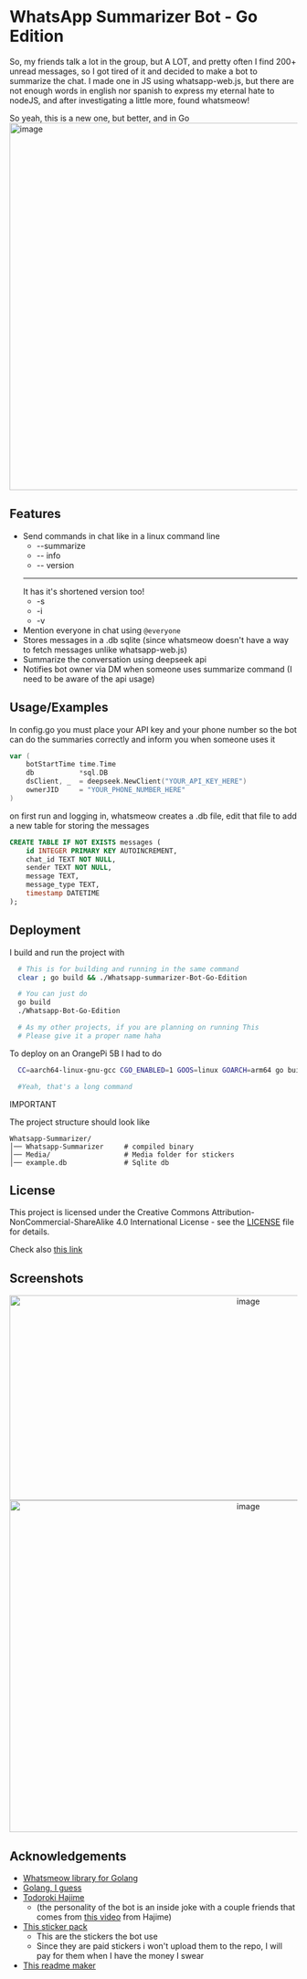 
# WhatsApp Summarizer Bot - Go Edition

So, my friends talk a lot in the group, but A LOT, and pretty often I find 200+ unread messages, so I got tired of it and decided to make a bot to summarize the chat. I made one in JS using whatsapp-web.js, but there are not enough words in english nor spanish to express my eternal hate to nodeJS, and after investigating a little more, found whatsmeow!

So yeah, this is a new one, but better, and in Go
<img width="1186" height="643" alt="image" src="https://github.com/user-attachments/assets/2e2e8abc-12f7-450d-bd3e-12a42b65860f" />


## Features

- Send commands in chat like in a linux command line
    - --summarize <n>
    - -- info
    - -- version
    ---
    It has it's shortened version too!
    - -s <n>
    - -i
    - -v
- Mention everyone in chat using `@everyone`
- Stores messages in a .db sqlite (since whatsmeow doesn't have a way to fetch messages unlike whatsapp-web.js) 
- Summarize the conversation using deepseek api
- Notifies bot owner via DM when someone uses summarize command (I need to be aware of the api usage)

## Usage/Examples
In config.go you must place your API key and your phone number so the bot can do the summaries correctly and inform you when someone uses it
```go
var (
	botStartTime time.Time
	db           *sql.DB
	dsClient, _  = deepseek.NewClient("YOUR_API_KEY_HERE")
	ownerJID     = "YOUR_PHONE_NUMBER_HERE"
)

```

on first run and logging in, whatsmeow creates a .db file, edit that file to add a new table for storing the messages
```sql
CREATE TABLE IF NOT EXISTS messages (
    id INTEGER PRIMARY KEY AUTOINCREMENT,
    chat_id TEXT NOT NULL,
    sender TEXT NOT NULL,
    message TEXT,
    message_type TEXT,
    timestamp DATETIME
);
```


## Deployment

I build and run the project with

```bash
  # This is for building and running in the same command
  clear ; go build && ./Whatsapp-summarizer-Bot-Go-Edition 

  # You can just do
  go build
  ./Whatsapp-Bot-Go-Edition

  # As my other projects, if you are planning on running This
  # Please give it a proper name haha
```


To deploy on an OrangePi 5B I had to do

```bash
  CC=aarch64-linux-gnu-gcc CGO_ENABLED=1 GOOS=linux GOARCH=arm64 go build -o ./OrangePiDeploy/Whatsapp-Summarizer-Bot .

  #Yeah, that's a long command
```

IMPORTANT

The project structure should look like 
```
Whatsapp-Summarizer/
│── Whatsapp-Summarizer     # compiled binary
│── Media/                  # Media folder for stickers
│── example.db              # Sqlite db
```
## License

This project is licensed under the Creative Commons Attribution-NonCommercial-ShareAlike 4.0 International License - see the [LICENSE](LICENSE) file for details.

Check also [this link](https://creativecommons.org/licenses/by-nc-sa/4.0/)

## Screenshots

<div align="center">
	<img width="820" height="359" alt="image" src="https://github.com/user-attachments/assets/2107eb11-4a83-4b28-a119-fd4a44e78e47" />
	<img width="820" height="581" alt="image" src="https://github.com/user-attachments/assets/1bfe00c8-06ec-46eb-a55c-32f6cc814fc5" />
</div>

## Acknowledgements

 - [Whatsmeow library for Golang](https://github.com/tulir/whatsmeow)
 - [Golang, I guess](https://go.dev/)
 - [Todoroki Hajime](https://hololive.hololivepro.com/en/talents/todoroki-hajime/)
    - (the personality of the bot is an inside joke with a couple friends that comes from [this video](https://www.youtube.com/watch?v=DZTXaq23534&list=RDDZTXaq23534&start_radio=1) from Hajime)
- [This sticker pack](https://store.line.me/stickershop/product/29303803/en)
    - This are the stickers the bot use
    - Since they are paid stickers i won't upload them to the repo, I will pay for them when I have the money I swear
- [This readme maker](https://readme.so/es/editor)
